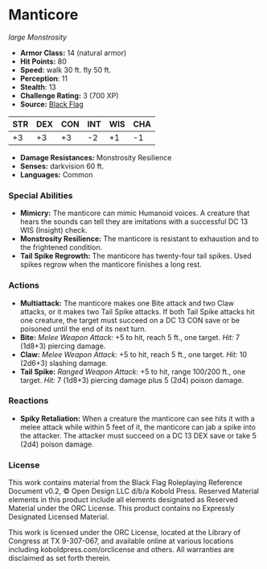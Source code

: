 # Manticore

*large* *Monstrosity*

- **Armor Class:** 14 (natural armor)
- **Hit Points:** 80 
- **Speed:** walk 30 ft. fly 50 ft.
- **Perception**: 11
- **Stealth**: 13
- **Challenge Rating:** 3 (700 XP)
- **Source:** [Black Flag](https://koboldpress.com/kpstore/product/tovrpg-pg-mv/)

| STR | DEX | CON | INT | WIS | CHA |
| --- | --- | --- | --- | --- | --- |
| +3 | +3 | +3 | -2 | +1 | -1 |

- **Damage Resistances:** Monstrosity Resilience
- **Senses:** darkvision 60 ft.
- **Languages:** Common

### Special Abilities

- **Mimicry:** The manticore can mimic Humanoid voices. A creature that hears the sounds can tell they are imitations with a successful DC 13 WIS (Insight) check.
- **Monstrosity Resilience:** The manticore is resistant to exhaustion and to the frightened condition.
- **Tail Spike Regrowth:** The manticore has twenty-four tail spikes. Used spikes regrow when the manticore finishes a long rest.

### Actions

- **Multiattack:** The manticore makes one Bite attack and two Claw attacks, or it makes two Tail Spike attacks. If both Tail Spike attacks hit one creature, the target must succeed on a DC 13 CON save or be poisoned until the end of its next turn.
- **Bite:** _Melee Weapon Attack:_ +5 to hit, reach 5 ft., one target. _Hit:_ 7 (1d8+3) piercing damage.
- **Claw:** _Melee Weapon Attack:_ +5 to hit, reach 5 ft., one target. _Hit:_ 10 (2d6+3) slashing damage.
- **Tail Spike:** _Ranged Weapon Attack:_ +5 to hit, range 100/200 ft., one target. _Hit:_ 7 (1d8+3) piercing damage plus 5 (2d4) poison damage.

### Reactions

- **Spiky Retaliation:** When a creature the manticore can see hits it with a melee attack while within 5 feet of it, the manticore can jab a spike into the attacker. The attacker must succeed on a DC 13 DEX save or take 5 (2d4) poison damage.


### License

This work contains material from the Black Flag Roleplaying Reference Document v0.2, © Open Design LLC d/b/a Kobold Press. Reserved Material elements in this product include all elements designated as Reserved Material under the ORC License. This product contains no Expressly Designated Licensed Material.

This work is licensed under the ORC License, located at the Library of Congress at TX 9-307-067, and available online at various locations including koboldpress.com/orclicense and others. All warranties are disclaimed as set forth therein.
